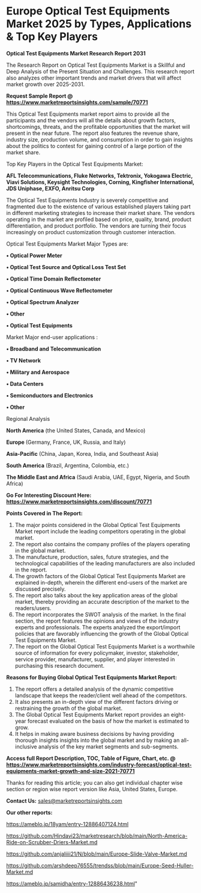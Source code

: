 # Europe Optical Test Equipments Market 2025 by Types, Applications & Top Key Players

<strong>Optical Test Equipments Market Research Report 2031</strong>

The Research Report on Optical Test Equipments Market is a Skillful and Deep Analysis of the Present Situation and Challenges. This research report also analyzes other important trends and market drivers that will affect market growth over 2025-2031.

<strong>Request Sample Report @ <a href=https://www.marketreportsinsights.com/sample/70771>https://www.marketreportsinsights.com/sample/70771</a></strong>

This Optical Test Equipments market report aims to provide all the participants and the vendors will all the details about growth factors, shortcomings, threats, and the profitable opportunities that the market will present in the near future. The report also features the revenue share, industry size, production volume, and consumption in order to gain insights about the politics to contest for gaining control of a large portion of the market share.

Top Key Players in the Optical Test Equipments Market:

<strong>AFL Telecommunications, Fluke Networks, Tektronix, Yokogawa Electric, Viavi Solutions, Keysight Technologies, Corning, Kingfisher International, JDS Uniphase, EXFO, Anritsu Corp</strong>

The Optical Test Equipments Industry is severely competitive and fragmented due to the existence of various established players taking part in different marketing strategies to increase their market share. The vendors operating in the market are profiled based on price, quality, brand, product differentiation, and product portfolio. The vendors are turning their focus increasingly on product customization through customer interaction.

Optical Test Equipments Market Major Types are:

<strong>• Optical Power Meter

• Optical Test Source and Optical Loss Test Set

• Optical Time Domain Reflectometer

• Optical Continuous Wave Reflectometer

• Optical Spectrum Analyzer

• Other

• Optical Test Equipments</strong>

Market Major end-user applications :

<strong>• Broadband and Telecommunication

• TV Network

• Military and Aerospace

• Data Centers

• Semiconductors and Electronics

• Other</strong>

Regional Analysis

</u><strong><b>North America</b></strong> (the United States, Canada, and Mexico)

<strong><b>Europe </b></strong>(Germany, France, UK, Russia, and Italy)

<strong><b>Asia-Pacific</b></strong> (China, Japan, Korea, India, and Southeast Asia)

<strong><b>South America</b></strong> (Brazil, Argentina, Colombia, etc.)

<strong><b>The Middle East and Africa</b></strong> (Saudi Arabia, UAE, Egypt, Nigeria, and South Africa)

<strong>Go For Interesting Discount Here: <a href=https://www.marketreportsinsights.com/discount/70771>https://www.marketreportsinsights.com/discount/70771</a></strong>

<strong>Points Covered in The Report:</strong>
<ol>
  <li>The major points considered in the Global Optical Test Equipments Market report include the leading competitors operating in the global market.</li>
  <li>The report also contains the company profiles of the players operating in the global market.</li>
  <li>The manufacture, production, sales, future strategies, and the technological capabilities of the leading manufacturers are also included in the report.</li>
  <li>The growth factors of the Global Optical Test Equipments Market are explained in-depth, wherein the different end-users of the market are discussed precisely.</li>
  <li>The report also talks about the key application areas of the global market, thereby providing an accurate description of the market to the readers/users.</li>
  <li>The report incorporates the SWOT analysis of the market. In the final section, the report features the opinions and views of the industry experts and professionals. The experts analyzed the export/import policies that are favorably influencing the growth of the Global Optical Test Equipments Market.</li>
  <li>The report on the Global Optical Test Equipments Market is a worthwhile source of information for every policymaker, investor, stakeholder, service provider, manufacturer, supplier, and player interested in purchasing this research document.</li>
</ol>
<strong>Reasons for Buying Global Optical Test Equipments Market Report:</strong>

<ol>
  <li>The report offers a detailed analysis of the dynamic competitive landscape that keeps the reader/client well ahead of the competitors.</li>
  <li>It also presents an in-depth view of the different factors driving or restraining the growth of the global market.</li>
  <li>The Global Optical Test Equipments Market report provides an eight-year forecast evaluated on the basis of how the market is estimated to grow.</li>
  <li>It helps in making aware business decisions by having providing thorough insights insights into the global market and by making an all-inclusive analysis of the key market segments and sub-segments.</li>
</ol>
<strong>Access full Report Description, TOC, Table of Figure, Chart, etc. @ <a href=https://www.marketreportsinsights.com/industry-forecast/optical-test-equipments-market-growth-and-size-2021-70771>https://www.marketreportsinsights.com/industry-forecast/optical-test-equipments-market-growth-and-size-2021-70771</a></strong>


Thanks for reading this article; you can also get individual chapter wise section or region wise report version like Asia, United States, Europe.

<strong>Contact Us:</strong>
sales@marketreportsinsights.com

<strong>Our other reports:</strong>

<a href=https://ameblo.jp/18yam/entry-12886407124.html>https://ameblo.jp/18yam/entry-12886407124.html</a>

<a href=https://github.com/Hindavi23/marketresearch/blob/main/North-America-Ride-on-Scrubber-Driers-Market.md>https://github.com/Hindavi23/marketresearch/blob/main/North-America-Ride-on-Scrubber-Driers-Market.md</a>

<a href=https://github.com/anjaliiii21/N/blob/main/Europe-Slide-Valve-Market.md>https://github.com/anjaliiii21/N/blob/main/Europe-Slide-Valve-Market.md</a>

<a href=https://github.com/arshdeep76555/trendss/blob/main/Europe-Seed-Huller-Market.md>https://github.com/arshdeep76555/trendss/blob/main/Europe-Seed-Huller-Market.md</a>

<a href=https://ameblo.jp/samidha/entry-12886436238.html>https://ameblo.jp/samidha/entry-12886436238.html</a>"
